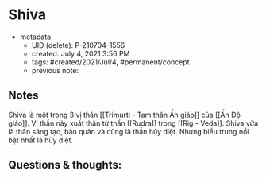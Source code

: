 # Shiva

- metadata
	- UID (delete): P-210704-1556
	- created: July 4, 2021 3:56 PM
	- tags: #created/2021/Jul/4, #permanent/concept 
	- previous note:

## Notes
Shiva là một trong 3 vị thần [[Trimurti - Tam thần Ấn giáo]] của [[Ấn Độ giáo]]. Vị thần này xuất thân từ thần [[Rudra]] trong [[Rig - Veda]]. Shiva vừa là thần sáng tạo, bảo quản và cũng là thần hủy diệt. Nhưng biểu trưng nổi bật nhất là hủy diệt.

## Questions & thoughts:

